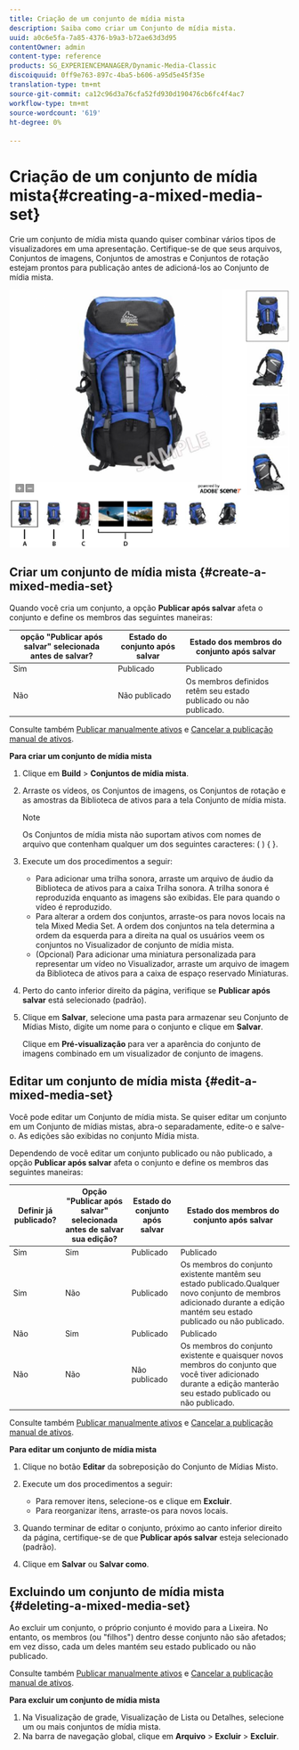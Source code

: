 ```yaml
---
title: Criação de um conjunto de mídia mista
description: Saiba como criar um Conjunto de mídia mista.
uuid: a0c6e5fa-7a85-4376-b9a3-b72ae63d3d95
contentOwner: admin
content-type: reference
products: SG_EXPERIENCEMANAGER/Dynamic-Media-Classic
discoiquuid: 0ff9e763-897c-4ba5-b606-a95d5e45f35e
translation-type: tm+mt
source-git-commit: ca12c96d3a76cfa52fd930d190476cb6fc4f4ac7
workflow-type: tm+mt
source-wordcount: '619'
ht-degree: 0%

---
```



# Criação de um conjunto de mídia mista{#creating-a-mixed-media-set}

Crie um conjunto de mídia mista quando quiser combinar vários tipos de visualizadores em uma apresentação. Certifique-se de que seus arquivos, Conjuntos de imagens, Conjuntos de amostras e Conjuntos de rotação estejam prontos para publicação antes de adicioná-los ao Conjunto de mídia mista.

![Conjunto de mídia mista](/help/assets/mm_mixed_media_set.png)

## Criar um conjunto de mídia mista {#create-a-mixed-media-set}

Quando você cria um conjunto, a opção **Publicar após salvar** afeta o conjunto e define os membros das seguintes maneiras:

| opção &quot;Publicar após salvar&quot; selecionada antes de salvar? | Estado do conjunto após salvar | Estado dos membros do conjunto após salvar |
|--- |--- |--- |
| Sim | Publicado | Publicado |
| Não | Não publicado | Os membros definidos retêm seu estado publicado ou não publicado. |

Consulte também [Publicar manualmente ativos](publishing-files.md#manually_publishing_assets) e [Cancelar a publicação manual de ativos](publishing-files.md#manually_unpublishing_assets).

**Para criar um conjunto de mídia mista**

1. Clique em **Build** > **Conjuntos de mídia mista**.
1. Arraste os vídeos, os Conjuntos de imagens, os Conjuntos de rotação e as amostras da Biblioteca de ativos para a tela Conjunto de mídia mista.

   >[!NOTE]
   >
   >Os Conjuntos de mídia mista não suportam ativos com nomes de arquivo que contenham qualquer um dos seguintes caracteres: ( ) { }.

1. Execute um dos procedimentos a seguir:

   * Para adicionar uma trilha sonora, arraste um arquivo de áudio da Biblioteca de ativos para a caixa Trilha sonora. A trilha sonora é reproduzida enquanto as imagens são exibidas. Ele para quando o vídeo é reproduzido.
   * Para alterar a ordem dos conjuntos, arraste-os para novos locais na tela Mixed Media Set. A ordem dos conjuntos na tela determina a ordem da esquerda para a direita na qual os usuários veem os conjuntos no Visualizador de conjunto de mídia mista.
   * (Opcional) Para adicionar uma miniatura personalizada para representar um vídeo no Visualizador, arraste um arquivo de imagem da Biblioteca de ativos para a caixa de espaço reservado Miniaturas.

1. Perto do canto inferior direito da página, verifique se **Publicar após salvar** está selecionado (padrão).
1. Clique em **Salvar**, selecione uma pasta para armazenar seu Conjunto de Mídias Misto, digite um nome para o conjunto e clique em **Salvar**.

   Clique em **Pré-visualização** para ver a aparência do conjunto de imagens combinado em um visualizador de conjunto de imagens.

## Editar um conjunto de mídia mista {#edit-a-mixed-media-set}

Você pode editar um Conjunto de mídia mista. Se quiser editar um conjunto em um Conjunto de mídias mistas, abra-o separadamente, edite-o e salve-o. As edições são exibidas no conjunto Mídia mista.

Dependendo de você editar um conjunto publicado ou não publicado, a opção **Publicar após salvar** afeta o conjunto e define os membros das seguintes maneiras:

| Definir já publicado? | Opção &quot;Publicar após salvar&quot; selecionada antes de salvar sua edição? | Estado do conjunto após salvar | Estado dos membros do conjunto após salvar |
|--- |--- |--- |--- |
| Sim | Sim | Publicado | Publicado |
| Sim | Não | Publicado | Os membros do conjunto existente mantêm seu estado publicado.Qualquer novo conjunto de membros adicionado durante a edição mantém seu estado publicado ou não publicado. |
| Não | Sim | Publicado | Publicado |
| Não | Não | Não publicado | Os membros do conjunto existente e quaisquer novos membros do conjunto que você tiver adicionado durante a edição manterão seu estado publicado ou não publicado. |

Consulte também [Publicar manualmente ativos](publishing-files.md#manually_publishing_assets) e [Cancelar a publicação manual de ativos](publishing-files.md#manually_unpublishing_assets).

**Para editar um conjunto de mídia mista**

1. Clique no botão **Editar** da sobreposição do Conjunto de Mídias Misto.
1. Execute um dos procedimentos a seguir:

   * Para remover itens, selecione-os e clique em **Excluir**.
   * Para reorganizar itens, arraste-os para novos locais.

1. Quando terminar de editar o conjunto, próximo ao canto inferior direito da página, certifique-se de que **Publicar após salvar** esteja selecionado (padrão).
1. Clique em **Salvar** ou **Salvar como**.

## Excluindo um conjunto de mídia mista {#deleting-a-mixed-media-set}

Ao excluir um conjunto, o próprio conjunto é movido para a Lixeira. No entanto, os membros (ou &quot;filhos&quot;) dentro desse conjunto não são afetados; em vez disso, cada um deles mantém seu estado publicado ou não publicado.

Consulte também [Publicar manualmente ativos](publishing-files.md#manually_publishing_assets) e [Cancelar a publicação manual de ativos](publishing-files.md#manually_unpublishing_assets).

**Para excluir um conjunto de mídia mista**

1. Na Visualização de grade, Visualização de Lista ou Detalhes, selecione um ou mais conjuntos de mídia mista.
1. Na barra de navegação global, clique em **Arquivo** > **Excluir** > **Excluir**.


